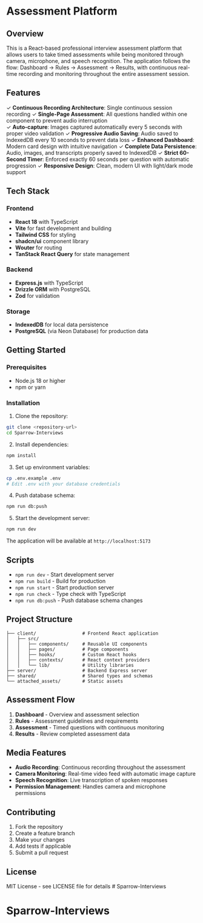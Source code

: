 # Assessment Platform

## Overview

This is a React-based professional interview assessment platform that allows users to take timed assessments while being monitored through camera, microphone, and speech recognition. The application follows the flow: Dashboard → Rules → Assessment → Results, with continuous real-time recording and monitoring throughout the entire assessment session.

## Features

✓ **Continuous Recording Architecture**: Single continuous session recording
✓ **Single-Page Assessment**: All questions handled within one component to prevent audio interruption  
✓ **Auto-capture**: Images captured automatically every 5 seconds with proper video validation
✓ **Progressive Audio Saving**: Audio saved to IndexedDB every 10 seconds to prevent data loss
✓ **Enhanced Dashboard**: Modern card design with intuitive navigation
✓ **Complete Data Persistence**: Audio, images, and transcripts properly saved to IndexedDB
✓ **Strict 60-Second Timer**: Enforced exactly 60 seconds per question with automatic progression
✓ **Responsive Design**: Clean, modern UI with light/dark mode support

## Tech Stack

### Frontend
- **React 18** with TypeScript
- **Vite** for fast development and building
- **Tailwind CSS** for styling
- **shadcn/ui** component library
- **Wouter** for routing
- **TanStack React Query** for state management

### Backend
- **Express.js** with TypeScript
- **Drizzle ORM** with PostgreSQL
- **Zod** for validation

### Storage
- **IndexedDB** for local data persistence
- **PostgreSQL** (via Neon Database) for production data

## Getting Started

### Prerequisites
- Node.js 18 or higher
- npm or yarn

### Installation

1. Clone the repository:
```bash
git clone <repository-url>
cd Sparrow-Interviews
```

2. Install dependencies:
```bash
npm install
```

3. Set up environment variables:
```bash
cp .env.example .env
# Edit .env with your database credentials
```

4. Push database schema:
```bash
npm run db:push
```

5. Start the development server:
```bash
npm run dev
```

The application will be available at `http://localhost:5173`

## Scripts

- `npm run dev` - Start development server
- `npm run build` - Build for production
- `npm run start` - Start production server
- `npm run check` - Type check with TypeScript
- `npm run db:push` - Push database schema changes

## Project Structure

```
├── client/                 # Frontend React application
│   ├── src/
│   │   ├── components/     # Reusable UI components
│   │   ├── pages/          # Page components
│   │   ├── hooks/          # Custom React hooks
│   │   ├── contexts/       # React context providers
│   │   └── lib/            # Utility libraries
├── server/                 # Backend Express server
├── shared/                 # Shared types and schemas
└── attached_assets/        # Static assets
```

## Assessment Flow

1. **Dashboard** - Overview and assessment selection
2. **Rules** - Assessment guidelines and requirements
3. **Assessment** - Timed questions with continuous monitoring
4. **Results** - Review completed assessment data

## Media Features

- **Audio Recording**: Continuous recording throughout the assessment
- **Camera Monitoring**: Real-time video feed with automatic image capture
- **Speech Recognition**: Live transcription of spoken responses
- **Permission Management**: Handles camera and microphone permissions

## Contributing

1. Fork the repository
2. Create a feature branch
3. Make your changes
4. Add tests if applicable
5. Submit a pull request

## License

MIT License - see LICENSE file for details # Sparrow-Interviews
# Sparrow-Interviews
